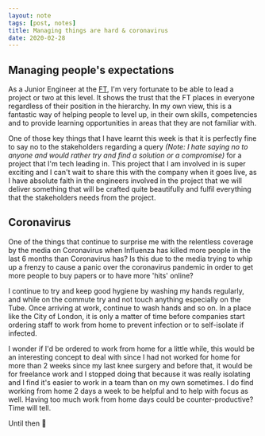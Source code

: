 ```yaml
---
layout: note
tags: [post, notes]
title: Managing things are hard & coronavirus
date: 2020-02-28
---
```


## Managing people's expectations

As a Junior Engineer at the [FT](https://www.ft.com/), I'm very fortunate to be able to lead a project or two at this level. It shows the trust that the FT places in everyone regardless of their position in the hierarchy. In my own view, this is a fantastic way of helping people to level up, in their own skills, competencies and to provide learning opportunities in areas that they are not familiar with.

One of those key things that I have learnt this week is that it is perfectly fine to say no to the stakeholders regarding a query _(Note: I hate saying no to anyone and would rather try and find a solution or a compromise)_ for a project that I'm tech leading in. This project that I am involved in is super exciting and I can't wait to share this with the company when it goes live, as I have absolute faith in the engineers involved in the project that we will deliver something that will be crafted quite beautifully and fulfil everything that the stakeholders needs from the project.

## Coronavirus

One of the things that continue to surprise me with the relentless coverage by the media on Coronavirus when Influenza has killed more people in the last 6 months than Coronavirus has? Is this due to the media trying to whip up a frenzy to cause a panic over the coronavirus pandemic in order to get more people to buy papers or to have more 'hits' online?

I continue to try and keep good hygiene by washing my hands regularly, and while on the commute try and not touch anything especially on the Tube. Once arriving at work, continue to wash hands and so on. In a place like the City of London, it is only a matter of time before companies start ordering staff to work from home to prevent infection or to self-isolate if infected.

I wonder if I'd be ordered to work from home for a little while, this would be an interesting concept to deal with since I had not worked for home for more than 2 weeks since my last knee surgery and before that, it would be for freelance work and I stopped doing that because it was really isolating and I find it's easier to work in a team than on my own sometimes. I do find working from home 2 days a week to be helpful and to help with focus as well. Having too much work from home days could be counter-productive? Time will tell.

Until then 👋